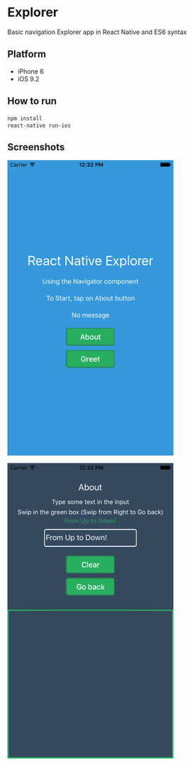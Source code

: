 # Explorer

Basic navigation Explorer app in React Native and ES6 syntax

## Platform

- iPhone 6
- iOS 9.2

## How to run

```
npm install
react-native run-ios
```

## Screenshots

![Screenshot 1](screenshots/screenshot_01.png)

![Screenshot 2](screenshots/screenshot_02.png)
